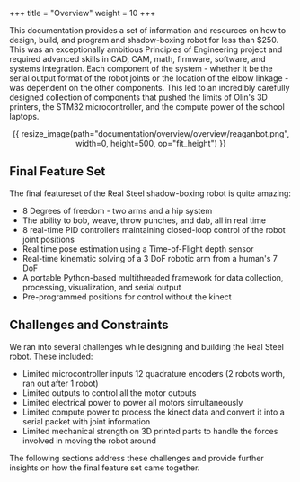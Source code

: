 +++
title = "Overview"
weight = 10
+++

This documentation provides a set of information and resources on how to design, build, and program and shadow-boxing robot for less than $250. This was an exceptionally ambitious Principles of Engineering project and required advanced skills in CAD, CAM, math, firmware, software, and systems integration. Each component of the system -  whether it be the serial output format of the robot joints or the location of the elbow linkage - was dependent on the other components. This led to an incredibly carefully designed collection of components that pushed the limits of Olin's 3D printers, the STM32 microcontroller, and the compute power of the school laptops. 

<center>
    {{ resize_image(path="documentation/overview/overview/reaganbot.png", width=0, height=500, op="fit_height") }}
</center>

## Final Feature Set

The final featureset of the Real Steel shadow-boxing robot is quite amazing:

- 8 Degrees of freedom - two arms and a hip system
- The ability to bob, weave, throw punches, and dab, all in real time
- 8 real-time PID controllers maintaining closed-loop control of the robot joint positions
- Real time pose estimation using a Time-of-Flight depth sensor
- Real-time kinematic solving of a 3 DoF robotic arm from a human's 7 DoF
- A portable Python-based multithreaded framework for data collection, processing, visualization, and serial output
- Pre-programmed positions for control without the kinect

## Challenges and Constraints

We ran into several challenges while designing and building the Real Steel robot. These included:

- Limited microcontroller inputs 12 quadrature encoders (2 robots worth, ran out after 1 robot)
- Limited outputs to control all the motor outputs
- Limited electrical power to power all motors simultaneously
- Limited compute power to process the kinect data and convert it into a serial packet with joint information
- Limited mechanical strength on 3D printed parts to handle the forces involved in moving the robot around

The following sections address these challenges and provide further insights on how the final feature set came together.